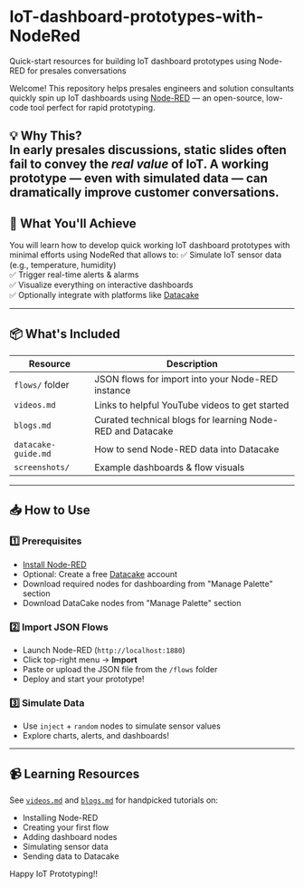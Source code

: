 # IoT-dashboard-prototypes-with-NodeRed

Quick-start resources for building IoT dashboard prototypes using Node-RED for presales conversations

Welcome! This repository helps presales engineers and solution consultants quickly spin up IoT dashboards using [Node-RED](https://nodered.org) — an open-source, low-code tool perfect for rapid prototyping.

💡 **Why This?**  
In early presales discussions, static slides often fail to convey the *real value* of IoT. A working prototype — even with simulated data — can dramatically improve customer conversations.
---

## 🎯 What You'll Achieve
You will learn how to develop quick working IoT dashboard prototypes with minimal efforts using NodeRed that allows to:
✅ Simulate IoT sensor data (e.g., temperature, humidity)  
✅ Trigger real-time alerts & alarms  
✅ Visualize everything on interactive dashboards  
✅ Optionally integrate with platforms like [Datacake](https://datacake.de)

---

## 📦 What's Included

| Resource | Description |
|---------|-------------|
| `flows/` folder | JSON flows for import into your Node-RED instance |
| `videos.md` | Links to helpful YouTube videos to get started |
| `blogs.md` | Curated technical blogs for learning Node-RED and Datacake |
| `datacake-guide.md` | How to send Node-RED data into Datacake |
| `screenshots/` | Example dashboards & flow visuals |

---

## 📥 How to Use

### 1️⃣ Prerequisites
- [Install Node-RED](https://nodered.org/docs/getting-started/local)
- Optional: Create a free [Datacake](https://datacake.de) account
- Download required nodes for dashboarding from "Manage Palette" section
- Download DataCake nodes from "Manage Palette" section

### 2️⃣ Import JSON Flows
- Launch Node-RED (`http://localhost:1880`)
- Click top-right menu → **Import**
- Paste or upload the JSON file from the `/flows` folder
- Deploy and start your prototype!

### 3️⃣ Simulate Data
- Use `inject` + `random` nodes to simulate sensor values
- Explore charts, alerts, and dashboards!

---

## 📹 Learning Resources

See [`videos.md`](videos.md) and [`blogs.md`](blogs.md) for handpicked tutorials on:
- Installing Node-RED
- Creating your first flow
- Adding dashboard nodes
- Simulating sensor data
- Sending data to Datacake

Happy IoT Prototyping!!
